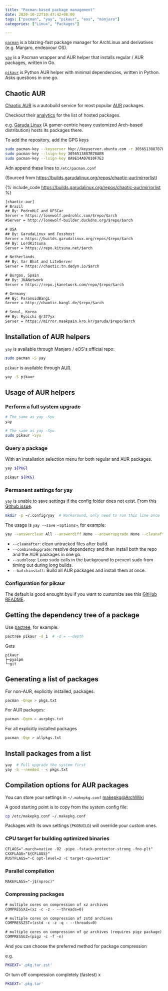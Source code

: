 ```yaml
---
title: "Pacman-based package management"
date: 2020-10-22T10:47:42+08:00
tags: ["pacman", "yay", "pikaur", "eos", "manjaro"]
categories: ["Linux", "Packages"]

---
```


[`pacman`](https://wiki.archlinux.org/index.php/Pacman) is a blazing-fast package manager for ArchLinux and derivatives (e.g. Manjaro, endeavour OS).

[`yay`](https://github.com/Jguer/yay) is a Pacman wrapper and AUR helper that installs regular / AUR packages, written in Go.

[`pikaur`](https://github.com/actionless/pikaur) is Python AUR helper with minimal dependencies, written in Python. Asks questions in one go.


<!--more-->

## Chaotic AUR

[Chaotic AUR](https://lonewolf.pedrohlc.com/chaotic-aur/) is a autobuild service for most popular [AUR](https://aur.archlinux.org/) packages.

Checkout their [analytics](https://lonewolf.pedrohlc.com/chaotic-aur/analytics.html) for the list of hosted packages.

e.g. [Garuda Linux](https://garudalinux.org/) (A gamer-centric heavy customized Arch-based distribution) hosts its packages there.

To add the repository, add the GPG keys

```bash
sudo pacman-key --keyserver hkp://keyserver.ubuntu.com -r 3056513887B78AEB 8A9E14A07010F7E3
sudo pacman-key --lsign-key 3056513887B78AEB
sudo pacman-key --lsign-key 8A9E14A07010F7E3
```

Adn append these lines to `/etc/pacman.conf`

(Sourced from <https://builds.garudalinux.org/repos/chaotic-aur/mirrorlist>)

{% include_code https://builds.garudalinux.org/repos/chaotic-aur/mirrorlist %}


```txt
[chaotic-aur]
# Brazil
## By: PedroHLC and UFSCar
Server = https://lonewolf.pedrohlc.com/$repo/$arch
#Server = http://lonewolf-builder.duckdns.org/$repo/$arch

# USA
## By: GarudaLinux and Fosshost
Server = https://builds.garudalinux.org/repos/$repo/$arch
## By: LordKitsuna
Server = https://repo.kitsuna.net/$arch

# Netherlands
## By: Var Bhat and LiteServer
Server = https://chaotic.tn.dedyn.io/$arch

# Burgos, Spain
## By: JKANetwork
Server = https://repo.jkanetwork.com/repo/$repo/$arch

# Germany
## By: ParanoidBangL
Server = http://chaotic.bangl.de/$repo/$arch

# Seoul, Korea
## By: Ryoichi @r377yx
Server = https://mirror.maakpain.kro.kr/garuda/$repo/$arch
```

## Installation of AUR helpers

`yay` is available through Manjaro / eOS's official repo:

```bash
sudo pacman -S yay
```

`pikaur` is available through [AUR](https://aur.archlinux.org/packages/pikaur/).

```bash
yay -S pikaur
```

## Usage of AUR helpers

### Perform a full system upgrade

```bash
# The same as yay -Syu
yay
```

```bash
# The same as yay -Syu
sudo pikaur -Syu
```

### Query a package

With an installation selection menu for both regular and AUR packages.

```bash
yay ${PKG}
```

```bash
pikaur ${PKG}
```

### Permanent settings for yay

`yay` is unable to save settings if the config folder does not exist. From this [Github issue](https://github.com/Jguer/yay/issues/1352).

```bash
mkdir -p ~/.config/yay  # Workaround, only need to run this line once
```

The usage is `yay --save <options>`, for example:

```bash
yay --answerclean All --answerdiff None --answerupgrade None --cleanafter --batchinstall --combinedupgrade --sudoloop --save
```

- `--cleanafter`: clean untracked files after build.
- `--combinedupgrade`: resolve dependency and then install both the repo and the AUR packages in one go.
- `--sudoloop`: Loop sudo calls in the background to prevent sudo from timing out during long builds.
- `--batchinstall`: Build all AUR packages and install them at once.

### Configuration for pikaur

The default is good enought byu if you want to customize see this [GitHub README](https://github.com/actionless/pikaur#configuration).


## Getting the dependency tree of a package

Use [pactree](https://www.archlinux.org/pacman/pactree.8.html), for example:

```bash
pactree pikaur -d 1  # -d = --depth
```

Gets
```
pikaur
├─pyalpm
└─git
```

## Generating a list of packages

For non-AUR, explicitly installed, packages:

```bash
pacman -Qnqe > pkgs.txt
```

For AUR packages:

```bash
pacman -Qqem > aurpkgs.txt
```

For all explicitly installed packages

```bash
pacman -Qqe > allpkgs.txt
```

## Install packages from a list

```bash
yay  # Full upgrade the system first
yay -S --needed - < pkgs.txt
```

## Compilation options for AUR packages

You can store your settings in `~/.makepkg.conf` [makepkg@ArchWiki](https://wiki.archlinux.org/index.php/Makepkg)

A good starting point is to copy from the system config file:

```bash
cp /etc/makepkg.conf ~/.makepkg.conf
```

Packages with its own settings (`PKGBUILD`) will override your custom ones.

### CPU target for building optimized binaries

```txt ~/.makepkg.conf
CFLAGS="-march=native -O2 -pipe -fstack-protector-strong -fno-plt"
CXXFLAGS="${CFLAGS}"
RUSTFLAGS="-C opt-level=2 -C target-cpu=native"
```

### Parallel compilation

```txt ~/.makepkg.conf
MAKEFLAGS="-j$(nproc)"
```

### Compressing packages

```txt ~/.makepkg.conf
# multiple cores on compression of xz archives
COMPRESSXZ=(xz -c -z - --threads=0)

# multiple cores on compression of zstd archives
COMPRESSZST=(zstd -c -z -q - --threads=0)

# multiple cores on compression of gz archives (requires pigz package)
COMPRESSGZ=(pigz -c -f -n)
```

And you can choose the preferred method for package compression

e.g.
```bash
PKGEXT='.pkg.tar.zst'
```

Or turn off compression completely (fastest)
x
```bash
PKGEXT='.pkg.tar'
```

